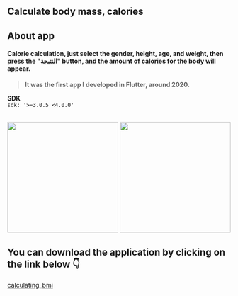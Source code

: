 ## Calculate body mass, calories


## About app 
#### Calorie calculation, just select the gender, height, age, and weight, then press the "النتيجة" button, and the amount of calories for the body will appear.
> **It was the first app I developed in Flutter, around 2020.**
 
**SDK**
<br/>
`sdk: '>=3.0.5 <4.0.0'`
<br/>
<br/>

<div>
<img src="https://github.com/Zonetto/Flutter-Coins/assets/100410170/48ff1fc5-8cd6-4b72-9e15-4df967478a0a" width="250"> 
<img src="https://github.com/Zonetto/Flutter-Coins/assets/100410170/9e96baa7-bb62-4fee-9e5e-81fdcce4712e" width="250"> 
</div>

## You can download the application by clicking on the link below 👇 
[calculating_bmi](https://github.com/Zonetto/Flutter-Coins/files/12269050/calculating_bmi.apk.zip)
